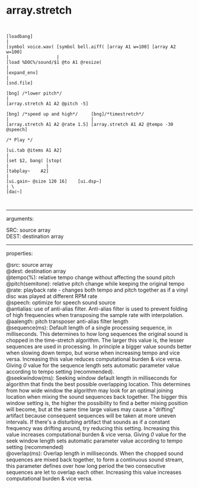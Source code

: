 # array.stretch

```

 
[loadbang]
|
[symbol voice.wav( [symbol bell.aiff( [array A1 w=100] [array A2 w=100]
|                  |
[load %DOC%/sound/$1 @to A1 @resize(
|
[expand_env]
|
[snd.file]

[bng] /*lower pitch*/
|                                    
[array.stretch A1 A2 @pitch -5]     

[bng] /*speed up and high*/     [bng]/*timestretch*/
|                               |
[array.stretch A1 A2 @rate 1.5] [array.stretch A1 A2 @tempo -30 @speech]

/* Play */

[ui.tab @items A1 A2]
|
[set $2, bang( [stop(
|              |
[tabplay~    A2]
|
[ui.gain~ @size 120 16]    [ui.dsp~]
| \
[dac~]

            
```
---
arguments:

SRC: source array<br>
DEST: destination array<br>

---
properties:

@src: source array<br>
@dest: destination array<br>
@tempo(%): relative tempo change without affecting the sound pitch<br>
@pitch(semitone): relative pitch change
            while keeping the original tempo<br>
@rate: playback
            rate - changes both tempo and pitch together as if a vinyl disc was played at different
            RPM rate<br>
@speech: optimize for speech sound source<br>
@antialias: use of anti-alias filter.
            Anti-alias filter is used to prevent folding of high frequencies when transposing the
            sample rate with interpolation.<br>
@aalength: pitch
            transposer anti-alias filter length<br>
@sequence(ms): Default length of a single processing sequence, in milliseconds. This
            determines to how long sequences the original sound is chopped in the time-stretch
            algorithm. The larger this value is, the lesser sequences are used in processing. In
            principle a bigger value sounds better when slowing down tempo, but worse when
            increasing tempo and vice versa. Increasing this value reduces computational burden
            &amp; vice versa. Giving *0* value for the sequence length sets automatic parameter
            value according to tempo setting (recommended).<br>
@seekwindow(ms): Seeking window default length in milliseconds for algorithm that finds the
            best possible overlapping location. This determines from how wide window the algorithm
            may look for an optimal joining location when mixing the sound sequences back together.
            The bigger this window setting is, the higher the possibility to find a better mixing
            position will become, but at the same time large values may cause a &#34;drifting&#34; artifact
            because consequent sequences will be taken at more uneven intervals. If there&#39;s a
            disturbing artifact that sounds as if a constant frequency was drifting around, try
            reducing this setting. Increasing this value increases computational burden &amp; vice
            versa. Giving *0* value for the seek window length sets automatic parameter value
            according to tempo setting (recommended)<br>
@overlap(ms): Overlap length in milliseconds. When the chopped sound sequences are mixed
            back together, to form a continuous sound stream, this parameter defines over how long
            period the two consecutive sequences are let to overlap each other. Increasing this
            value increases computational burden &amp; vice versa.<br>

